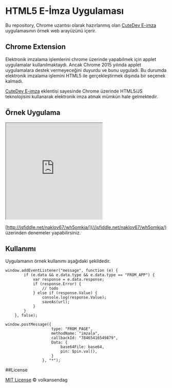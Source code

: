# HTML5 E-İmza Uygulaması

Bu repository, Chrome uzantısı olarak hazırlanmış olan [CuteDev E-imza](https://chrome.google.com/webstore/detail/cutedev-e-imza/ehjffgchplohbcbeakpncbgconplfjpg) uygulamasının örnek web arayüzünü içerir. 

## Chrome Extension

Elektronik imzalama işlemlerini chrome üzerinde yapabilmek için applet uygulamalar kullanılmaktaydı. Ancak Chrome 2015 yılında applet uygulamalara destek vermeyeceğini duyurdu ve bunu uyguladı. Bu durumda elektronik imzalama işlemini HTML5 ile gerçekleştirmek dışında bir seçenek kalmadı.

[CuteDev E-imza](https://chrome.google.com/webstore/detail/cutedev-e-imza/ehjffgchplohbcbeakpncbgconplfjpg) eklentisi sayesinde Chrome üzerinde HTML5/JS teknolojisini kullanarak elektronik imza atmak mümkün hale gelmektedir.

## Örnek Uygulama

<iframe style="width: 300px; height: 300px" src="https://jsfiddle.net/naklov67/wh5omkja/"></iframe>

[http://jsfiddle.net/naklov67/wh5omkja/](//jsfiddle.net/naklov67/wh5omkja/) üzerinden denemeler yapabilirsiniz.



## Kullanımı

Uygulamanın örnek kullanımı aşağıdaki şekildedir.

    window.addEventListener("message", function (e) {
            if (e.data && e.data.type && e.data.type == "FROM_APP") {
                var response = e.data.response;
                if (response.Error) {
                    // todo
                } else if (response.Value) {
                    console.log(response.Value);
                    saveAs(url);
                }
            }
        }, false);

    window.postMessage({
                        type: "FROM_PAGE",
                        methodName: "imzala",
                        callbackId: "78465416549879",
                        Data: {
                            base64File: base64,
                            pin: $pin.val(),
                        }
                    }, "*");
                    
##License

[MIT License](http://opensource.org/licenses/MIT) © volkansendag

